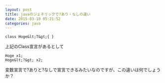 ```yaml
---
layout: post
title: javaのジェネリックで?あり・なしの違い
date: 2015-03-19 05:21:52
categories: java
---
```

```
class Hoge&lt;T&gt;{ }
```

<p>上記のClass宣言があるとして</p>

```
Hoge x1;
Hoge&lt;?&gt; x2;
```

<p>変数宣言で?ありと?なしで宣言できるみたいなのですが、この違いは何でしょうか？</p>
